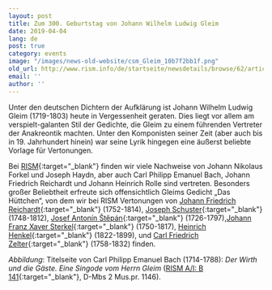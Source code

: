 ```yaml
---
layout: post
title: Zum 300. Geburtstag von Johann Wilhelm Ludwig Gleim
date: 2019-04-04
lang: de
post: true
category: events
image: "/images/news-old-website/csm_Gleim_10b7f2bb1f.png"
old_url: http://www.rism.info/de/startseite/newsdetails/browse/62/article/64/johann-wilhelm-ludwig-gleim-at-300.html
email: ''
author: ''
---
```


Unter den deutschen Dichtern der Aufklärung ist Johann Wilhelm Ludwig Gleim (1719-1803) heute in Vergessenheit geraten. Dies liegt vor allem am verspielt-galanten Stil der Gedichte, die Gleim zu einem führenden Vertreter der Anakreontik machten. Unter den Komponisten seiner Zeit (aber auch bis in 19. Jahrhundert hinein) war seine Lyrik hingegen eine äußerst beliebte Vorlage für Vertonungen.

Bei [RISM](https://opac.rism.info/metaopac/perma.do?v=rism&q=-1%3d%22pe66373%22){:target="_blank"} finden wir viele Nachweise von Johann Nikolaus Forkel und Joseph Haydn, aber auch Carl Philipp Emanuel Bach, Johann Friedrich Reichardt und Johann Heinrich Rolle sind vertreten. Besonders großer Beliebtheit erfreute sich offensichtlich Gleims Gedicht „Das Hüttchen“, von dem wir bei RISM Vertonungen von [Johann Friedrich Reichardt](https://opac.rism.info/search?id=225004313&View=rism){:target="_blank"} (1752-1814), [Joseph Schuster](https://opac.rism.info/search?id=230007058&View=rism){:target="_blank"} (1748-1812), [Josef Antonín Štěpán](https://opac.rism.info/search?id=455025124&View=rism){:target="_blank"} (1726-1797),[Johann Franz Xaver Sterkel](https://opac.rism.info/search?id=1001014830&View=rism){:target="_blank"} (1750-1817), [Heinrich Henkel](https://opac.rism.info/search?id=455005753&View=rism){:target="_blank"} (1822-1899), und [Carl Friedrich Zelter](https://opac.rism.info/search?id=464141944&View=rism){:target="_blank"} (1758-1832) finden.

_Abbildung_: Titelseite von Carl Philipp Emanuel Bach (1714-1788): _Der Wirth und die Gäste. Eine Singode vom Herrn Gleim_ ([RISM A/I: B 141](https://opac.rism.info/search?id=00000990003108&View=rism){:target="_blank"}, D-Mbs 2 Mus.pr. 1146).

